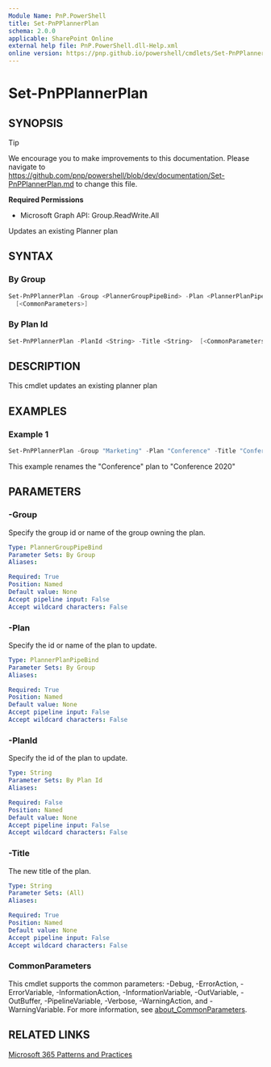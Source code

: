 ```yaml
---
Module Name: PnP.PowerShell
title: Set-PnPPlannerPlan
schema: 2.0.0
applicable: SharePoint Online
external help file: PnP.PowerShell.dll-Help.xml
online version: https://pnp.github.io/powershell/cmdlets/Set-PnPPlannerPlan.html
---
```

 
# Set-PnPPlannerPlan

## SYNOPSIS

> [!TIP]
> We encourage you to make improvements to this documentation. Please navigate to https://github.com/pnp/powershell/blob/dev/documentation/Set-PnPPlannerPlan.md to change this file.


**Required Permissions**

  * Microsoft Graph API: Group.ReadWrite.All

Updates an existing Planner plan

## SYNTAX

### By Group
```powershell
Set-PnPPlannerPlan -Group <PlannerGroupPipeBind> -Plan <PlannerPlanPipeBind> -Title <String>
  [<CommonParameters>]
```

### By Plan Id
```powershell
Set-PnPPlannerPlan -PlanId <String> -Title <String>  [<CommonParameters>]
```

## DESCRIPTION
This cmdlet updates an existing planner plan

## EXAMPLES

### Example 1
```powershell
Set-PnPPlannerPlan -Group "Marketing" -Plan "Conference" -Title "Conference 2020"
```

This example renames the "Conference" plan to "Conference 2020"

## PARAMETERS

### -Group
Specify the group id or name of the group owning the plan.

```yaml
Type: PlannerGroupPipeBind
Parameter Sets: By Group
Aliases:

Required: True
Position: Named
Default value: None
Accept pipeline input: False
Accept wildcard characters: False
```

### -Plan
Specify the id or name of the plan to update.

```yaml
Type: PlannerPlanPipeBind
Parameter Sets: By Group
Aliases:

Required: True
Position: Named
Default value: None
Accept pipeline input: False
Accept wildcard characters: False
```

### -PlanId
Specify the id of the plan to update.

```yaml
Type: String
Parameter Sets: By Plan Id
Aliases:

Required: False
Position: Named
Default value: None
Accept pipeline input: False
Accept wildcard characters: False
```

### -Title
The new title of the plan.

```yaml
Type: String
Parameter Sets: (All)
Aliases:

Required: True
Position: Named
Default value: None
Accept pipeline input: False
Accept wildcard characters: False
```

### CommonParameters
This cmdlet supports the common parameters: -Debug, -ErrorAction, -ErrorVariable, -InformationAction, -InformationVariable, -OutVariable, -OutBuffer, -PipelineVariable, -Verbose, -WarningAction, and -WarningVariable. For more information, see [about_CommonParameters](http://go.microsoft.com/fwlink/?LinkID=113216).

## RELATED LINKS

[Microsoft 365 Patterns and Practices](https://aka.ms/m365pnp)


